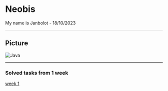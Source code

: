 # Neobis
My name is Janbolot - 18/10/2023


----

## Picture

![Java][logo]

[logo]:https://s0.rbk.ru/v6_top_pics/resized/960xH/media/img/1/60/756533742439601.jpg



---

### Solved tasks from 1 week 

[week 1](https://github.com/Janbolot7/neo/tree/Janbolot/neobis/src/main/java/Janbolot/neobis/week1)
